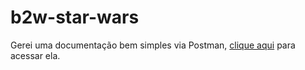 # b2w-star-wars

Gerei uma documentação bem simples via Postman, [clique aqui](https://documenter.getpostman.com/view/11999406/TW6xp99Y) para acessar ela.
